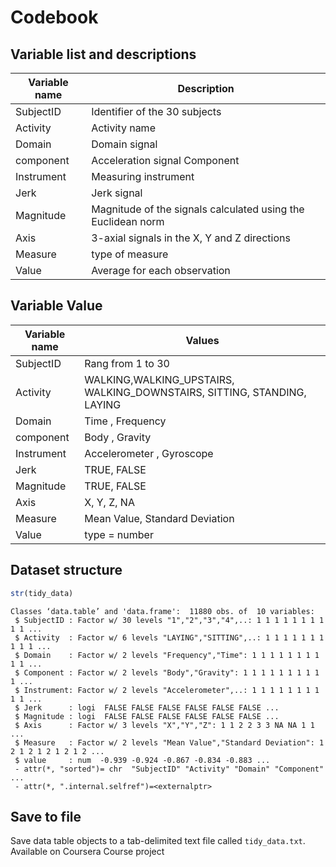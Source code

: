 Codebook
========

Variable list and descriptions
------------------------------

Variable name    | Description
-----------------|------------ 
SubjectID        | Identifier of the 30 subjects 
Activity         | Activity name
Domain           | Domain signal
component        | Acceleration signal Component
Instrument       | Measuring instrument
Jerk             | Jerk signal
Magnitude        | Magnitude of the signals calculated using the Euclidean norm
Axis             | 3-axial signals in the X, Y and Z directions
Measure          | type of measure
Value            | Average for each observation

Variable Value
------------------------------

Variable name    | Values
-----------------|------------ 
SubjectID        | Rang from 1 to 30
Activity         | WALKING,WALKING_UPSTAIRS, WALKING_DOWNSTAIRS, SITTING, STANDING, LAYING
Domain           | Time , Frequency
component        | Body , Gravity
Instrument       | Accelerometer , Gyroscope
Jerk             | TRUE, FALSE
Magnitude        | TRUE, FALSE
Axis             | X, Y, Z, NA
Measure          | Mean Value, Standard Deviation
Value            | type = number


Dataset structure
-----------------

```r
str(tidy_data)
```

```
Classes ‘data.table’ and 'data.frame':	11880 obs. of  10 variables:
 $ SubjectID : Factor w/ 30 levels "1","2","3","4",..: 1 1 1 1 1 1 1 1 1 1 ...
 $ Activity  : Factor w/ 6 levels "LAYING","SITTING",..: 1 1 1 1 1 1 1 1 1 1 ...
 $ Domain    : Factor w/ 2 levels "Frequency","Time": 1 1 1 1 1 1 1 1 1 1 ...
 $ Component : Factor w/ 2 levels "Body","Gravity": 1 1 1 1 1 1 1 1 1 1 ...
 $ Instrument: Factor w/ 2 levels "Accelerometer",..: 1 1 1 1 1 1 1 1 1 1 ...
 $ Jerk      : logi  FALSE FALSE FALSE FALSE FALSE FALSE ...
 $ Magnitude : logi  FALSE FALSE FALSE FALSE FALSE FALSE ...
 $ Axis      : Factor w/ 3 levels "X","Y","Z": 1 1 2 2 3 3 NA NA 1 1 ...
 $ Measure   : Factor w/ 2 levels "Mean Value","Standard Deviation": 1 2 1 2 1 2 1 2 1 2 ...
 $ value     : num  -0.939 -0.924 -0.867 -0.834 -0.883 ...
 - attr(*, "sorted")= chr  "SubjectID" "Activity" "Domain" "Component" ...
 - attr(*, ".internal.selfref")=<externalptr>
```


Save to file
------------

Save data table objects to a tab-delimited text file called `tidy_data.txt`. Available on Coursera Course project

